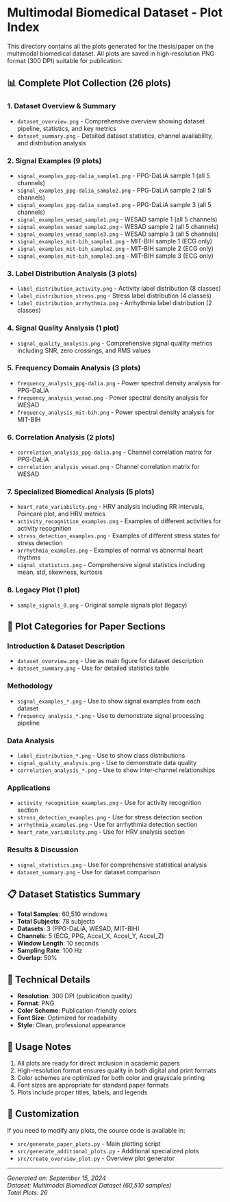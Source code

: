 # Multimodal Biomedical Dataset - Plot Index

This directory contains all the plots generated for the thesis/paper on the multimodal biomedical dataset. All plots are saved in high-resolution PNG format (300 DPI) suitable for publication.

## 📊 Complete Plot Collection (26 plots)

### 1. **Dataset Overview & Summary**
- `dataset_overview.png` - Comprehensive overview showing dataset pipeline, statistics, and key metrics
- `dataset_summary.png` - Detailed dataset statistics, channel availability, and distribution analysis

### 2. **Signal Examples (9 plots)**
- `signal_examples_ppg-dalia_sample1.png` - PPG-DaLiA sample 1 (all 5 channels)
- `signal_examples_ppg-dalia_sample2.png` - PPG-DaLiA sample 2 (all 5 channels)
- `signal_examples_ppg-dalia_sample3.png` - PPG-DaLiA sample 3 (all 5 channels)
- `signal_examples_wesad_sample1.png` - WESAD sample 1 (all 5 channels)
- `signal_examples_wesad_sample2.png` - WESAD sample 2 (all 5 channels)
- `signal_examples_wesad_sample3.png` - WESAD sample 3 (all 5 channels)
- `signal_examples_mit-bih_sample1.png` - MIT-BIH sample 1 (ECG only)
- `signal_examples_mit-bih_sample2.png` - MIT-BIH sample 2 (ECG only)
- `signal_examples_mit-bih_sample3.png` - MIT-BIH sample 3 (ECG only)

### 3. **Label Distribution Analysis (3 plots)**
- `label_distribution_activity.png` - Activity label distribution (8 classes)
- `label_distribution_stress.png` - Stress label distribution (4 classes)
- `label_distribution_arrhythmia.png` - Arrhythmia label distribution (2 classes)

### 4. **Signal Quality Analysis (1 plot)**
- `signal_quality_analysis.png` - Comprehensive signal quality metrics including SNR, zero crossings, and RMS values

### 5. **Frequency Domain Analysis (3 plots)**
- `frequency_analysis_ppg-dalia.png` - Power spectral density analysis for PPG-DaLiA
- `frequency_analysis_wesad.png` - Power spectral density analysis for WESAD
- `frequency_analysis_mit-bih.png` - Power spectral density analysis for MIT-BIH

### 6. **Correlation Analysis (2 plots)**
- `correlation_analysis_ppg-dalia.png` - Channel correlation matrix for PPG-DaLiA
- `correlation_analysis_wesad.png` - Channel correlation matrix for WESAD

### 7. **Specialized Biomedical Analysis (5 plots)**
- `heart_rate_variability.png` - HRV analysis including RR intervals, Poincaré plot, and HRV metrics
- `activity_recognition_examples.png` - Examples of different activities for activity recognition
- `stress_detection_examples.png` - Examples of different stress states for stress detection
- `arrhythmia_examples.png` - Examples of normal vs abnormal heart rhythms
- `signal_statistics.png` - Comprehensive signal statistics including mean, std, skewness, kurtosis

### 8. **Legacy Plot (1 plot)**
- `sample_signals_0.png` - Original sample signals plot (legacy)

## 🎯 Plot Categories for Paper Sections

### **Introduction & Dataset Description**
- `dataset_overview.png` - Use as main figure for dataset description
- `dataset_summary.png` - Use for detailed statistics table

### **Methodology**
- `signal_examples_*.png` - Use to show signal examples from each dataset
- `frequency_analysis_*.png` - Use to demonstrate signal processing pipeline

### **Data Analysis**
- `label_distribution_*.png` - Use to show class distributions
- `signal_quality_analysis.png` - Use to demonstrate data quality
- `correlation_analysis_*.png` - Use to show inter-channel relationships

### **Applications**
- `activity_recognition_examples.png` - Use for activity recognition section
- `stress_detection_examples.png` - Use for stress detection section
- `arrhythmia_examples.png` - Use for arrhythmia detection section
- `heart_rate_variability.png` - Use for HRV analysis section

### **Results & Discussion**
- `signal_statistics.png` - Use for comprehensive statistical analysis
- `dataset_summary.png` - Use for dataset comparison

## 📋 Dataset Statistics Summary

- **Total Samples**: 60,510 windows
- **Total Subjects**: 78 subjects
- **Datasets**: 3 (PPG-DaLiA, WESAD, MIT-BIH)
- **Channels**: 5 (ECG, PPG, Accel_X, Accel_Y, Accel_Z)
- **Window Length**: 10 seconds
- **Sampling Rate**: 100 Hz
- **Overlap**: 50%

## 🔧 Technical Details

- **Resolution**: 300 DPI (publication quality)
- **Format**: PNG
- **Color Scheme**: Publication-friendly colors
- **Font Size**: Optimized for readability
- **Style**: Clean, professional appearance

## 📝 Usage Notes

1. All plots are ready for direct inclusion in academic papers
2. High-resolution format ensures quality in both digital and print formats
3. Color schemes are optimized for both color and grayscale printing
4. Font sizes are appropriate for standard paper formats
5. Plots include proper titles, labels, and legends

## 🎨 Customization

If you need to modify any plots, the source code is available in:
- `src/generate_paper_plots.py` - Main plotting script
- `src/generate_additional_plots.py` - Additional specialized plots
- `src/create_overview_plot.py` - Overview plot generator

---

*Generated on: September 15, 2024*  
*Dataset: Multimodal Biomedical Dataset (60,510 samples)*  
*Total Plots: 26*
